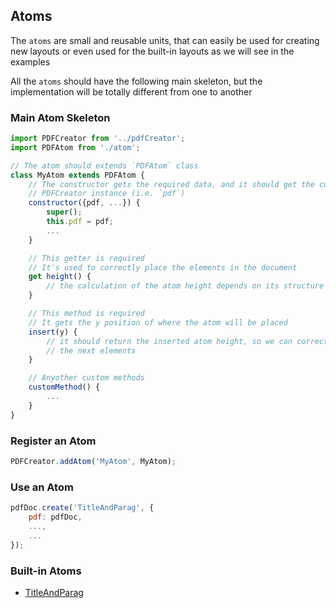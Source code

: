 Atoms
---

The `atoms` are small and reusable units, that can easily be used for creating new layouts or even used for the built-in layouts as we will see in the examples

All the `atoms` should have the following main skeleton, but the implementation will be totally different from one to another


### Main Atom Skeleton
```js
import PDFCreator from '../pdfCreator';
import PDFAtom from './atom';

// The atom should extends `PDFAtom` class
class MyAtom extends PDFAtom {
    // The constructor gets the required data, and it should get the current
    // PDFCreator instance (i.e. `pdf`)
    constructor({pdf, ...}) {
        super();
        this.pdf = pdf;
        ...
    }

    // This getter is required
    // It's used to correctly place the elements in the document
    get height() {
        // the calculation of the atom height depends on its structure
    }

    // This method is required
    // It gets the y position of where the atom will be placed
    insert(y) {
        // it should return the inserted atom height, so we can correctly place
        // the next elements
    }

    // Anyother custom methods
    customMethod() {
        ...
    }
}

```

### Register an Atom
```js
PDFCreator.addAtom('MyAtom', MyAtom);
```

### Use an Atom
```js
pdfDoc.create('TitleAndParag', {
    pdf: pdfDoc,
    ...,
    ...
});
```

### Built-in Atoms

- [TitleAndParag](titleAndParag.md)
